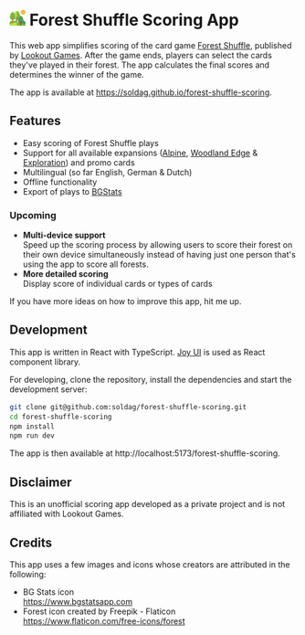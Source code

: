 # <img src="public/icons/icon.svg" alt="app icon" style="height: 1em;"> Forest Shuffle Scoring App

This web app simplifies scoring of the card game [Forest Shuffle](https://lookout-spiele.de/en/games/forrestshuffle.html), published by [Lookout Games](https://lookout-spiele.de). After the game ends, players can select the cards they've played in their forest. The app calculates the final scores and determines the winner of the game.

The app is available at https://soldag.github.io/forest-shuffle-scoring.

## Features

- Easy scoring of Forest Shuffle plays
- Support for all available expansions ([Alpine](https://lookout-spiele.de/en/games/forestshufflealpine.html), [Woodland Edge](https://lookout-spiele.de/en/games/forestshuffleedge.html) & [Exploration](https://www.lookout-spiele.de/en/games/exploration.html)) and promo cards
- Multilingual (so far English, German & Dutch)
- Offline functionality
- Export of plays to [BGStats](https://www.bgstatsapp.com)

### Upcoming

- **Multi-device support**\
  Speed up the scoring process by allowing users to score their forest on their own device simultaneously instead of having just one person that's using the app to score all forests.
- **More detailed scoring**\
  Display score of individual cards or types of cards

If you have more ideas on how to improve this app, hit me up.

## Development

This app is written in React with TypeScript. [Joy UI](https://mui.com/joy-ui/getting-started) is used as React component library.

For developing, clone the repository, install the dependencies and start the development server:

```sh
git clone git@github.com:soldag/forest-shuffle-scoring.git
cd forest-shuffle-scoring
npm install
npm run dev
```

The app is then available at http://localhost:5173/forest-shuffle-scoring.

## Disclaimer

This is an unofficial scoring app developed as a private project and is not affiliated with Lookout Games.

## Credits

This app uses a few images and icons whose creators are attributed in the following:

- BG Stats icon\
  https://www.bgstatsapp.com
- Forest icon created by Freepik - Flaticon\
  https://www.flaticon.com/free-icons/forest
